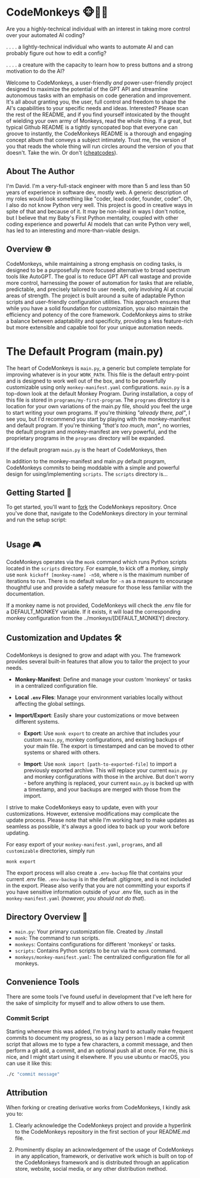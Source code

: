 # CodeMonkeys 🐵👨‍💻

Are you a highly-technical individual with an interest in taking more control over your automated AI coding?

. . . . a lightly-technical individual who wants to automate AI and can probably figure out how to edit a config?

. . . . a creature with the capacity to learn how to press buttons and a strong motivation to do the AI?

Welcome to CodeMonkeys, a user-friendly _and_ power-user-friendly project designed to maximize the potential of the GPT
API and streamline autonomous tasks with an emphasis on code generation and improvement. It's all about granting you,
the user, full control and freedom to shape the AI's capabilities to your specific needs and ideas. Interested? Please
scan the rest of the README, and if you find yourself intoxicated by the thought of wielding your own army of Monkeys,
read the whole thing. If a great, but typical Github README is a tightly syncopated bop that everyone can groove to
instantly, the CodeMonkeys README is a thorough and engaging concept album that conveys a subject intimately. Trust me,
the version of you that reads the whole thing will run circles around the version of you that doesn't. Take the win. Or
don't ([cheatcodes](#getting-started-)).

## About The Author

I'm David. I'm a very-full-stack engineer with more than 5 and less than 50 years of experience in software dev, mostly
web. A generic description of my roles would look something like "coder, lead coder, founder, coder". Oh, I also do not
know Python very well. This project is good in creative ways in spite of that and because of it. It may be non-ideal in
ways I don't notice, but I believe that my Baby's First Python mentality, coupled with other coding experience and
powerful AI models that can write Python very well, has led to an interesting and more-than-viable design.

## Overview 🌐

CodeMonkeys, while maintaining a strong emphasis on coding tasks, is designed to be a purposefully more focused
alternative to broad spectrum tools like AutoGPT. The goal is to reduce GPT API call wastage and provide more control,
harnessing the power of automation for tasks that are reliable, predictable, and precisely tailored to user needs, only
involving AI at crucial areas of strength. The project is built around a suite of adaptable Python scripts and
user-friendly configuration utilities. This approach ensures that while you have a solid foundation for customization,
you also maintain the efficiency and potency of the core framework. CodeMonkeys aims to strike a balance between
adaptability and specificity, providing a less feature-rich but more extensible and capable tool for your unique
automation needs.

# The Default Program (main.py)

The heart of CodeMonkeys is `main.py`, a generic but complete template for improving whatever is in your `WORK_PATH`.
This file is the default entry-point and is designed to work well out of the box, and to be powerfully customizable
using only `monkey-manifest.yaml` configurations. `main.py` is a top-down look at the default Monkey Program. During
installation, a copy of this file is stored in `programs/my-first-program`. The `programs` directory is a location for
your own variations of the main.py file, should you feel the urge to start writing your own programs. If you're thinking
_"already there, pal"_, I see you, but I'd recommend you start by playing with the monkey-manifest and default program.
If you're thinking _"that's too much, man"_, no worries, the default program and monkey-manifest are very powerful, and
the proprietary programs in the `programs` directory will be expanded.

If the default program `main.py` is the heart of CodeMonkeys, then

In addition to the monkey-manifest and main.py default program, CodeMonkeys commits to being moddable with a simple and
powerful design for using/implementing `scripts`. The `scripts` directory is...

## Getting Started 🚀

To get started, you'll want to [fork](https://help.github.com/en/articles/fork-a-repo) the CodeMonkeys repository. Once
you've done that, navigate to the CodeMonkeys directory in your terminal and run the setup script:

```

```

## Usage 🎮

CodeMonkeys operates via the `monk` command which runs Python scripts located in the `scripts` directory. For example,
to kick off a monkey, simply use `monk kickoff [monkey-name] -n50`, where `n` is the maximum number of iterations to
run. There is no default value for `-n` as a measure to encourage thoughtful use and provide a safety measure for those
less familiar with the documentation.

If a monkey name is not provided, CodeMonkeys will check the .env file for a DEFAULT_MONKEY variable. If it exists, it
will load the corresponding monkey configuration from the ../monkeys/[DEFAULT_MONKEY] directory.

## Customization and Updates 🛠

CodeMonkeys is designed to grow and adapt with you. The framework provides several built-in features that allow you to
tailor the project to your needs.

- **Monkey-Manifest**: Define and manage your custom 'monkeys' or tasks in a centralized configuration file.

- **Local `.env` Files**: Manage your environment variables locally without affecting the global settings.

- **Import/Export**: Easily share your customizations or move between different systems.

    - **Export**: Use `monk export` to create an archive that includes your custom `main.py`, monkey configurations, and
      existing backups of your main file. The export is timestamped and can be moved to other systems or shared with
      others.

    - **Import**: Use `monk import [path-to-exported-file]` to import a previously exported archive. This will replace
      your current `main.py` and monkey configurations with those in the archive. But don't worry - before anything is
      replaced, your current `main.py` is backed up with a timestamp, and your backups are merged with those from the
      import.

I strive to make CodeMonkeys easy to update, even with your customizations. However, extensive modifications may
complicate the update process. Please note that while I'm working hard to make updates as seamless as possible, it's
always a good idea to back up your work before updating.

For easy export of your `monkey-manifest.yaml`, `programs`, and all `customizable` directories, simply run

```
monk export
```

The export process will also create a `.env-backup` file that contains your current .env file. `.env-backup` is in the default .gitignore, and is not included in the export. Please also verify that you are not committing your exports if you have sensitive information outside of your .env file, such as in the `monkey-manifest.yaml` (*however, you should not do that*).

## Directory Overview 📁

* `main.py`: Your primary customization file. Created by ./install
* `monk`: The command to run scripts.
* `monkeys`: Contains configurations for different 'monkeys' or tasks.
* `scripts`: Contains Python scripts to be run via the `monk` command.
* `monkeys/monkey-manifest.yaml`: The centralized configuration file for all monkeys.

## Convenience Tools

There are some tools I've found useful in development that I've left here for the sake of simplicity for myself and to
allow others to use them.

### Commit Script

Starting whenever this was added, I'm trying hard to actually make frequent commits to document my progress, so as a
lazy person I made a commit script that allows me to type a few characters, a commit message, and then perform a git
add, a commit, and an optional push all at once. For me, this is nice, and I might start using it elsewhere. If you use
ubuntu or macOS, you can use it like this:

```bash
./c "commit message"
```

## Attribution

When forking or creating derivative works from CodeMonkeys, I kindly ask you to:

1. Clearly acknowledge the CodeMonkeys project and provide a hyperlink to the CodeMonkeys repository in the first section of your README.md file.

2. Prominently display an acknowledgement of the usage of CodeMonkeys in any application, framework, or derivative work which is built on top of the CodeMonkeys framework and is distributed through an application store, website, social media, or any other distribution method.

